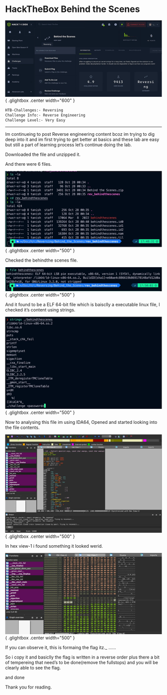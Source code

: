 # HackTheBox Behind the Scenes

![Open Lightbox](../assets/behind-the-scenes1.webp){ .glightbox .center width="600" }

```
HTB-Challenges:- Reversing 
Challenge Info:- Reverse Engineering
Challenge Level:- Very Easy
```

---
Im continueing to post Reverse engineering content bcoz im trying to dig deep into it and im first trying to get better at basics and these lab are easy but still a part of learning process let’s continue doing the lab.

Downloaded the file and unzipped it.

And there were 6 files.

![Open Lightbox](../assets/behind-the-scenes2.webp){ .glightbox .center width="500" }


Checked the behindthe scenes file.

![Open Lightbox](../assets/behind-the-scenes3.webp){ .glightbox .center width="500" }

And it found to be a ELF 64-bit file which is baisclly a executable linux file,
I checked it’s content using strings.

![Open Lightbox](../assets/behind-the-scenes4.webp){ .glightbox .center width="500" }

Now to analysing this file im using IDA64, Opened and started looking into the file contents.

![Open Lightbox](../assets/behind-the-scenes5.webp){ .glightbox .center width="500" }

In hex view-1 i found something it looked werid.

![Open Lightbox](../assets/behind-the-scenes6.webp){ .glightbox .center width="500" }

If you can observe it, this is formaing the flag itz._ ……

So i copy it and basiclly the flag is written in a reverse order plus there a bit of tempereing that need’s to be done(remove the fullstops) and you will be clearly able to see the flag.

and done

Thank you for reading.




